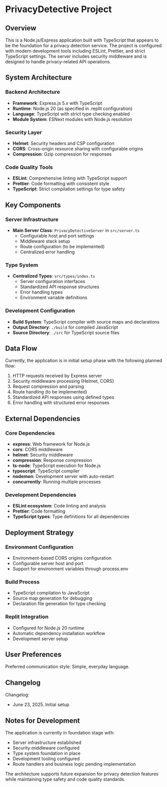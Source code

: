 # PrivacyDetective Project

## Overview

This is a Node.js/Express application built with TypeScript that appears to be the foundation for a privacy detection service. The project is configured with modern development tools including ESLint, Prettier, and strict TypeScript settings. The server includes security middleware and is designed to handle privacy-related API operations.

## System Architecture

### Backend Architecture
- **Framework**: Express.js 5.x with TypeScript
- **Runtime**: Node.js 20 (as specified in .replit configuration)
- **Language**: TypeScript with strict type checking enabled
- **Module System**: ESNext modules with Node.js resolution

### Security Layer
- **Helmet**: Security headers and CSP configuration
- **CORS**: Cross-origin resource sharing with configurable origins
- **Compression**: Gzip compression for responses

### Code Quality Tools
- **ESLint**: Comprehensive linting with TypeScript support
- **Prettier**: Code formatting with consistent style
- **TypeScript**: Strict compilation settings for type safety

## Key Components

### Server Infrastructure
- **Main Server Class**: `PrivacyDetectiveServer` in `src/server.ts`
  - Configurable host and port settings
  - Middleware stack setup
  - Route configuration (to be implemented)
  - Centralized error handling

### Type System
- **Centralized Types**: `src/types/index.ts`
  - Server configuration interfaces
  - Standardized API response structures
  - Error handling types
  - Environment variable definitions

### Development Configuration
- **Build System**: TypeScript compiler with source maps and declarations
- **Output Directory**: `./build` for compiled JavaScript
- **Source Directory**: `./src` for TypeScript source files

## Data Flow

Currently, the application is in initial setup phase with the following planned flow:
1. HTTP requests received by Express server
2. Security middleware processing (Helmet, CORS)
3. Request compression and parsing
4. Route handling (to be implemented)
5. Standardized API responses using defined types
6. Error handling with structured error responses

## External Dependencies

### Core Dependencies
- **express**: Web framework for Node.js
- **cors**: CORS middleware
- **helmet**: Security middleware
- **compression**: Response compression
- **ts-node**: TypeScript execution for Node.js
- **typescript**: TypeScript compiler
- **nodemon**: Development server with auto-restart
- **concurrently**: Running multiple processes

### Development Dependencies
- **ESLint ecosystem**: Code linting and analysis
- **Prettier**: Code formatting
- **TypeScript types**: Type definitions for all dependencies

## Deployment Strategy

### Environment Configuration
- Environment-based CORS origins configuration
- Configurable server host and port
- Support for environment variables through process.env

### Build Process
- TypeScript compilation to JavaScript
- Source map generation for debugging
- Declaration file generation for type checking

### Replit Integration
- Configured for Node.js 20 runtime
- Automatic dependency installation workflow
- Development server setup

## User Preferences

Preferred communication style: Simple, everyday language.

## Changelog

Changelog:
- June 23, 2025. Initial setup

## Notes for Development

The application is currently in foundation stage with:
- Server infrastructure established
- Security middleware configured
- Type system foundation in place
- Development tooling configured
- Route handlers and business logic pending implementation

The architecture supports future expansion for privacy detection features while maintaining type safety and code quality standards.